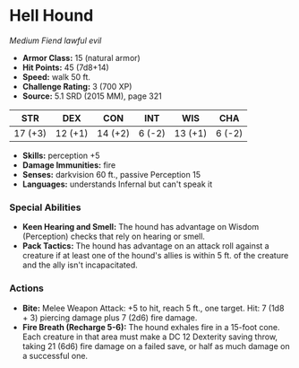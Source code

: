 # Hell Hound

*Medium* *Fiend* *lawful evil*

- **Armor Class:** 15 (natural armor)
- **Hit Points:** 45 (7d8+14)
- **Speed:** walk 50 ft.
- **Challenge Rating:** 3 (700 XP)
- **Source:** 5.1 SRD (2015 MM), page 321

| STR | DEX | CON | INT | WIS | CHA |
| --- | --- | --- | --- | --- | --- |
| 17 (+3) | 12 (+1) | 14 (+2) | 6 (-2) | 13 (+1) | 6 (-2) |

- **Skills:** perception +5
- **Damage Immunities:** fire
- **Senses:** darkvision 60 ft., passive Perception 15
- **Languages:** understands Infernal but can't speak it

### Special Abilities

- **Keen Hearing and Smell:** The hound has advantage on Wisdom (Perception) checks that rely on hearing or smell.
- **Pack Tactics:** The hound has advantage on an attack roll against a creature if at least one of the hound's allies is within 5 ft. of the creature and the ally isn't incapacitated.

### Actions

- **Bite:** Melee Weapon Attack: +5 to hit, reach 5 ft., one target. Hit: 7 (1d8 + 3) piercing damage plus 7 (2d6) fire damage.
- **Fire Breath (Recharge 5-6):** The hound exhales fire in a 15-foot cone. Each creature in that area must make a DC 12 Dexterity saving throw, taking 21 (6d6) fire damage on a failed save, or half as much damage on a successful one.


